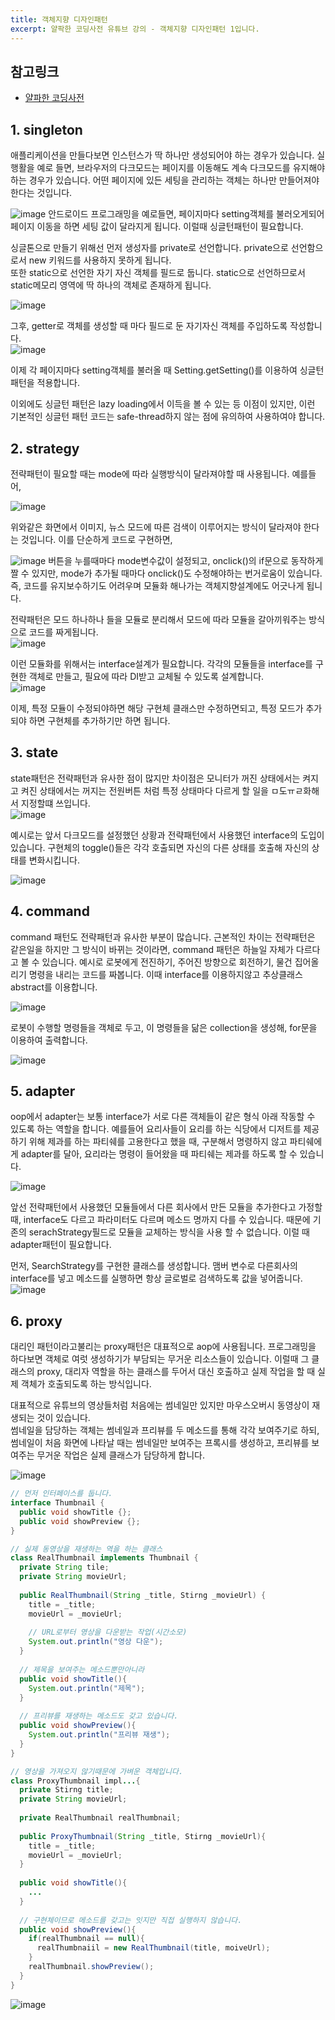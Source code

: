 ```yaml
---
title: 객체지향 디자인패턴
excerpt: 얄팍한 코딩사전 유튜브 강의 - 객체지향 디자인패턴 1입니다.
---
```


## 참고링크
- [얄파한 코딩사전](https://www.youtube.com/watch?v=lJES5TQTTWE)

## 1. singleton
애플리케이션을 만들다보면 인스턴스가 딱 하나만 생성되어야 하는 경우가 있습니다. 실행활을 예로 들면, 브라우저의 다크모드는 페이지를 이동해도 
계속 다크모드를 유지해야하는 경우가 있습니다.  어떤 페이지에 있든 세팅을 관리하는 객체는 하나만 만들어져야 한다는 것입니다.  

![image](https://user-images.githubusercontent.com/78904413/175941021-d8bc9e72-e8a3-4d47-9b34-2b02de782c24.png)
안드로이드 프로그래밍을 예로들면, 페이지마다 setting객체를 불러오게되어 페이지 이동을 하면 세팅 값이 달라지게 됩니다. 이럴때 싱글턴패턴이 필요합니다.  

싱글톤으로 만들기 위해선 먼저 생성자를 private로 선언합니다. private으로 선언함으로서 new 키워드를 사용하지 못하게 됩니다.  
또한 static으로 선언한 자기 자신 객체를 필드로 둡니다. static으로 선언하므로서 static메모리 영역에 딱 하나의 객체로 존재하게 됩니다.  

![image](https://user-images.githubusercontent.com/78904413/175943459-6ad66275-46cc-4fd8-baf8-9355af6bc7e7.png)

그후, getter로 객체를 생성할 때 마다 필드로 둔 자기자신 객체를 주입하도록 작성합니다.  
![image](https://user-images.githubusercontent.com/78904413/175944484-a14c583b-c12b-444e-87ef-18d7786478c5.png)

이제 각 페이지마다 setting객체를 불러올 때 Setting.getSetting()를 이용하여 싱글턴 패턴을 적용합니다.  

이외에도 싱글턴 패턴은 lazy loading에서 이득을 볼 수 있는 등 이점이 있지만, 이런 기본적인 싱글턴 패턴 코드는 safe-thread하지 않는 점에 유의하여 사용하여야 합니다.  

## 2. strategy
전략패턴이 필요할 때는 mode에 따라 실행방식이 달라져야할 때 사용됩니다. 예를들어,  

![image](https://user-images.githubusercontent.com/78904413/176067072-5bd337d0-5e55-410e-a75a-e18d69a193a0.png)

위와같은 화면에서 이미지, 뉴스 모드에 따른 검색이 이루어지는 방식이 달라져야 한다는 것입니다. 이를 단순하게 코드로 구현하면,  

![image](https://user-images.githubusercontent.com/78904413/176067266-30170b5d-748b-4fa5-8d0e-9d6592681cf5.png)
버튼을 누를때마다 mode변수값이 설정되고, onclick()의 if문으로 동작하게 짤 수 있지만, mode가 추가될 때마다 onclick()도 수정해야하는 번거로움이 있습니다. 즉, 코드를 유지보수하기도 어려우며 모듈화 해나가는 객체지향설계에도 어긋나게 됩니다.  

전략패턴은 모드 하나하나 들을 모듈로 분리해서 모드에 따라 모듈을 갈아끼워주는 방식으로 코드를 짜게됩니다.  
![image](https://user-images.githubusercontent.com/78904413/176067515-3d8e9e3d-636b-489e-b0f8-1f4d1019ad89.png)

이런 모듈화를 위해서는 interface설계가 필요합니다. 각각의 모듈들을 interface를 구현한 객체로 만들고, 필요에 따라 DI받고 교체될 수 있도록 설계합니다.  
![image](https://user-images.githubusercontent.com/78904413/176067787-ae20a66e-8fb8-4a58-99f9-a8776f36a955.png)

이제, 특정 모듈이 수정되야하면 해당 구현체 클래스만 수정하면되고, 특정 모드가 추가되야 하면 구현체를 추가하기만 하면 됩니다.  

## 3. state
state패턴은 전략패턴과 유사한 점이 많지만 차이점은 모니터가 꺼진 상태에서는 켜지고 켜진 상태에서는 꺼지는 전원버튼 처럼 특정 상태마다 다르게 할 일을 ㅁ도ㅠㄹ화해서 지정할떄 쓰입니다.  
![image](https://user-images.githubusercontent.com/78904413/176068325-ac4f6bba-a79f-49f0-99b6-06589ab52512.png)

예시로는 앞서 다크모드를 설정했던 상황과 전략패턴에서 사용했던 interface의 도입이 있습니다. 구현체의 toggle()들은 각각 호출되면 자신의 다른 상태를 호출해 자신의 상태를 변화시킵니다.  

![image](https://user-images.githubusercontent.com/78904413/176068912-b0e8d5d5-5eb2-431b-ae3a-145f92341f3f.png)

## 4. command
command 패턴도 전략패턴과 유사한 부분이 많습니다. 근본적인 차이는 전략패턴은 같은일을 하지만 그 방식이 바뀌는 것이라면, command 패턴은 하늘일 자체가 다르다고 볼 수 있습니다. 예시로 로봇에게 전진하기, 주어진 방향으로 회전하기, 물건 집어올리기 명령을 내리는 코드를 짜봅니다. 이때 interface를 이용하지않고 추상클래스 abstract를 이용합니다.  

![image](https://user-images.githubusercontent.com/78904413/176077285-a8d729ff-c356-453e-be1c-0257f606c258.png)

로봇이 수행할 명령들을 객체로 두고, 이 명령들을 닮은 collection을 생성해, for문을 이용하여 출력합니다.  

![image](https://user-images.githubusercontent.com/78904413/176077563-839b331e-7106-4c3d-9f01-cbe3c536f318.png)

## 5. adapter
oop에서 adapter는 보통 interface가 서로 다른 객체들이 같은 형식 아래 작동할 수 있도록 하는 역할을 합니다. 예를들어 요리사들이 요리를 하는 식당에서 디저트를 제공하기 위해 제과를 하는 파티쉐를 고용한다고 했을 때, 구분해서 명령하지 않고 파티쉐에게 adapter를 달아, 요리라는 명령이 들어왔을 때 파티쉐는 제과를 하도록 할 수 있습니다.  

![image](https://user-images.githubusercontent.com/78904413/176098570-f4cf70ba-8ff6-4c41-9cff-8c0a60cbc2b8.png)

앞선 전략패턴에서 사용했던 모듈들에서 다른 회사에서 만든 모듈을 추가한다고 가정할 때, interface도 다르고 파라미터도 다르며 메소드 명까지 다를 수 있습니다. 때문에 기존의 serachStrategy필드로 모듈을 교체하는 방식을 사용 할 수 없습니다. 이럴 때 adapter패턴이 필요합니다.  

먼저, SearchStrategy를 구현한 클래스를 생성합니다. 맴버 변수로 다른회사의 interface를 넣고 메소드를 실행하면 항상 글로벌로 검색하도록 값을 넣어줍니다.  
![image](https://user-images.githubusercontent.com/78904413/176099051-05be4e55-3725-4019-9df0-aa50dfd6de1e.png)

## 6. proxy
대리인 패턴이라고불리는 proxy패턴은 대표적으로 aop에 사용됩니다. 프로그래밍을 하다보면 객체로 여럿 생성하기가 부담되는 무거운 리소스들이 있습니다. 이럴때 그 클래스의 proxy, 대리자 역할을 하는 클래스를 두어서 대신 호출하고 실제 작업을 할 때 실제 객체가 호출되도록 하는 방식입니다.  

대표적으로 유튜브의 영상들처럼 처음에는 썸네일만 있지만 마우스오버시 동영상이 재생되는 것이 있습니다.  
썸네일을 담당하는 객체는 썸네일과 프리뷰를 두 메소드를 통해 각각 보여주기로 하되, 썸네일이 처음 화면에 나타날 때는 썸네일만 보여주는 프록시를 생성하고, 프리뷰를 보여주는 무거운 작업은 실제 클래스가 담당하게 합니다.  

![image](https://user-images.githubusercontent.com/78904413/176100062-e2684ab9-f09c-4343-a0a2-24681f9471a0.png)

```java
// 먼저 인터페이스를 둡니다.
interface Thumbnail {
  public void showTitle {};
  public void showPreview {};  
}

// 실제 동영상을 재생하는 역을 하는 클래스
class RealThumbnail implements Thumbnail {
  private String tile;
  private String movieUrl;
  
  public RealThumbnail(String _title, Stirng _movieUrl) {
    title = _title;
    movieUrl = _movieUrl;
    
    // URL로부터 영상을 다운받는 작업(시간소모)
    System.out.println("영상 다운");
  }
  
  // 제목을 보여주는 메소드뿐만아니라
  public void showTitle(){
    System.out.println("제목");
  }
  
  // 프리뷰를 재생하는 메소드도 갖고 있습니다.
  public void showPreview(){
    System.out.println("프리뷰 재생");
  }
}

// 영상을 가져오지 않기때문에 가벼운 객체입니다.
class ProxyThumbnail impl...{
  private Stirng title;
  private String movieUrl;
  
  private RealThumbnail realThumbnail;
  
  public ProxyThumbnail(String _title, Stirng _movieUrl){
    title = _title;
    movieUrl = _movieUrl;
  }
  
  public void showTitle(){
    ...
  }
  
  // 구현체이므로 메소드를 갖고는 잇지만 직접 실행하지 않습니다.
  public void showPreview(){
    if(realThumbnail == null){
      realThumbnaiil = new RealThumbnail(title, moiveUrl);
    }
    realThumbnail.showPreview();
  }
}
```
![image](https://user-images.githubusercontent.com/78904413/176105946-a9945648-6f18-4013-b335-2ef170ea82bb.png)

